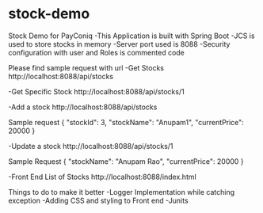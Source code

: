 # stock-demo
Stock Demo for PayConiq
-This Application is built with Spring Boot
-JCS is used to store stocks in memory
-Server port used is 8088
-Security configuration with user and Roles is commented code


Please find sample request with url
-Get Stocks
http://localhost:8088/api/stocks

-Get Specific Stock
http://localhost:8088/api/stocks/1

-Add a stock
http://localhost:8088/api/stocks

Sample request
 {
        "stockId": 3,
        "stockName": "Anupam1",
        "currentPrice": 20000
    }
    
-Update a stock
http://localhost:8088/api/stocks/1

Sample Request
 {
        "stockName": "Anupam Rao",
        "currentPrice": 20000
    }
    
-Front End List of Stocks
http://localhost:8088/index.html

Things to do to make it better
-Logger Implementation while catching exception
-Adding CSS and styling to Front end
-Junits
